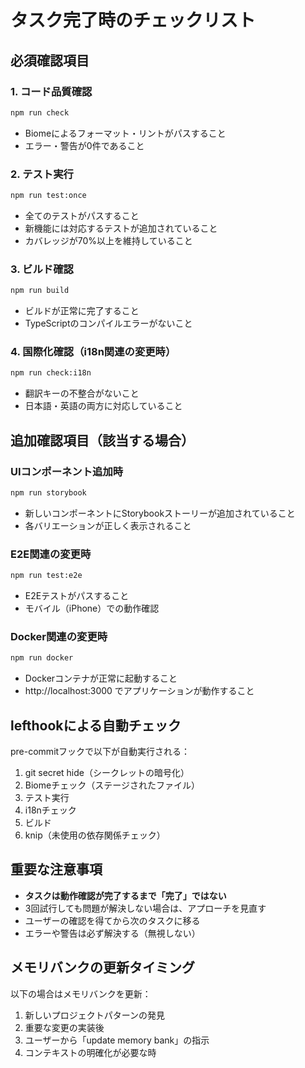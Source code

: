 # タスク完了時のチェックリスト

## 必須確認項目

### 1. コード品質確認
```bash
npm run check
```
- Biomeによるフォーマット・リントがパスすること
- エラー・警告が0件であること

### 2. テスト実行
```bash
npm run test:once
```
- 全てのテストがパスすること
- 新機能には対応するテストが追加されていること
- カバレッジが70%以上を維持していること

### 3. ビルド確認
```bash
npm run build
```
- ビルドが正常に完了すること
- TypeScriptのコンパイルエラーがないこと

### 4. 国際化確認（i18n関連の変更時）
```bash
npm run check:i18n
```
- 翻訳キーの不整合がないこと
- 日本語・英語の両方に対応していること

## 追加確認項目（該当する場合）

### UIコンポーネント追加時
```bash
npm run storybook
```
- 新しいコンポーネントにStorybookストーリーが追加されていること
- 各バリエーションが正しく表示されること

### E2E関連の変更時
```bash
npm run test:e2e
```
- E2Eテストがパスすること
- モバイル（iPhone）での動作確認

### Docker関連の変更時
```bash
npm run docker
```
- Dockerコンテナが正常に起動すること
- http://localhost:3000 でアプリケーションが動作すること

## lefthookによる自動チェック

pre-commitフックで以下が自動実行される：
1. git secret hide（シークレットの暗号化）
2. Biomeチェック（ステージされたファイル）
3. テスト実行
4. i18nチェック
5. ビルド
6. knip（未使用の依存関係チェック）

## 重要な注意事項

- **タスクは動作確認が完了するまで「完了」ではない**
- 3回試行しても問題が解決しない場合は、アプローチを見直す
- ユーザーの確認を得てから次のタスクに移る
- エラーや警告は必ず解決する（無視しない）

## メモリバンクの更新タイミング

以下の場合はメモリバンクを更新：
1. 新しいプロジェクトパターンの発見
2. 重要な変更の実装後
3. ユーザーから「update memory bank」の指示
4. コンテキストの明確化が必要な時